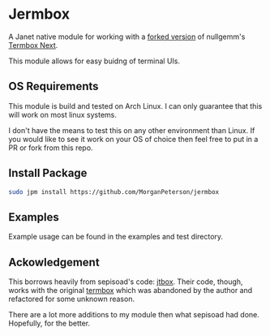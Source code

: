 # Jermbox

A Janet native module for working with a [forked version](https://github.com/MorganPeterson/termbox_next) of nullgemm's [Termbox Next](https://github.com/nullgemm/termbox_next).

This module allows for easy buidng of terminal UIs.

## OS Requirements

This module is build and tested on Arch Linux. I can only guarantee that this will work on most linux systems.

I don't have the means to test this on any other environment than Linux. If you would like to see it work on your OS of choice then feel free to put in a PR or fork from this repo.

## Install Package

```sh
sudo jpm install https://github.com/MorganPeterson/jermbox
```

## Examples

Example usage can be found in the examples and test directory.

## Ackowledgement

This borrows heavily from sepisoad's code: [jtbox](https://github.com/sepisoad/jtbox). Their code, though, works with the original [termbox](https://github.com/nsf/termbox) which was abandoned by the author and refactored for some unknown reason.

There are a lot more additions to my module then what sepisoad had done. Hopefully, for the better.
